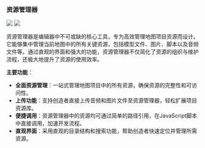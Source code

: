### 资源管理器
![](/QQ20240913-101807.png)
![](/QQ20240913-101742.png)

资源管理器是编辑器中不可或缺的核心工具，专为高效管理地图项目资源而设计。它能够集中管理当前地图中的所有关键资源，包括模型文件、图片、脚本以及音频文件等。通过直观的界面和强大的功能，资源管理器不仅简化了资源的组织与维护流程，还极大地提升了资源的使用效率。

**主要功能**：

- **全面资源管理**：一站式管理地图项目中的所有资源，确保资源的完整性和可访问性。
- **上传功能**：支持创造者直接上传音频和图片文件至资源管理器，轻松扩展项目资源库。
- **便捷调用**：资源管理器中的资源均可通过简单的路径引用，在JavaScript脚本中直接调用，加速开发流程。
- **直观界面**：采用直观的目录结构和搜索功能，帮助创造者快速定位并管理所需资源。
